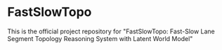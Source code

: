 # FastSlowTopo
This is the official project repository for "FastSlowTopo: Fast-Slow Lane Segment Topology Reasoning System with Latent World Model"
